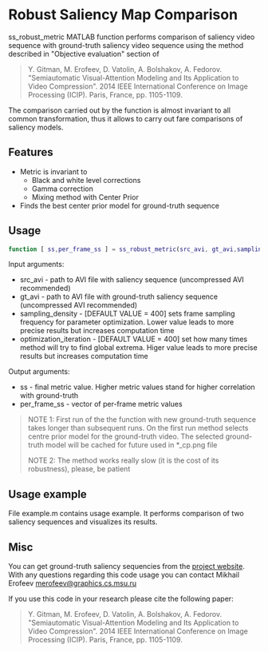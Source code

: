 Robust Saliency Map Comparison
=========

ss_robust_metric MATLAB function performs comparison of saliency video sequence with ground-truth saliency video 
sequence using the method described in "Objective evaluation" section of 

> Y. Gitman, M. Erofeev, D. Vatolin, A. Bolshakov, A. Fedorov. "Semiautomatic Visual-Attention Modeling and 
> Its Application to Video Compression". 2014 IEEE International Conference on Image Processing (ICIP). 
> Paris, France, pp. 1105-1109.

The comparison carried out by the function is almost invariant to all common transformation, thus it allows to carry out
fare comparisons of saliency models.

Features
---------

 - Metric is invariant to
   - Black and white level corrections
   - Gamma correction
   - Mixing method with Center Prior 
 - Finds the best center prior model for ground-truth sequence

Usage
-----
```MATLAB
function [ ss,per_frame_ss ] = ss_robust_metric(src_avi, gt_avi,sampling_density,optimization_iterations)
```

Input arguments:
 - src_avi - path to AVI file with saliency sequence (uncompressed AVI recommended)
 - gt_avi - path to AVI file with ground-truth saliency sequence (uncompressed AVI recommended)
 - sampling_density - [DEFAULT VALUE  = 400] sets frame sampling frequency for parameter optimization. Lower value leads
   to more precise results but increases computation time
 - optimization_iteration - [DEFAULT VALUE  = 400] set how many times method will try to find global extrema. Higer value leads
   to more precise results but increases computation time

Output arguments:
 - ss - final metric value. Higher metric values stand for higher correlation with ground-truth
 - per_frame_ss - vector of per-frame metric values

> NOTE 1: First run of the the function with new ground-truth sequence takes longer than subsequent runs. On the first run method
> selects centre prior model for the ground-truth video. The selected ground-truth model will be cached for future used in *_cp.png
> file
>
> NOTE 2: The method works really slow (it is the cost of its robustness), please, be patient

Usage example
------------
File example.m contains usage example. It performs comparison of two saliency sequences and visualizes its results.


Misc
-----

You can get ground-truth saliency sequencies from the [project website][]. With any questions regarding this code usage you can contact
Mikhail Erofeev merofeev@graphics.cs.msu.ru

If you use this code in your research please cite the following paper:
> Y. Gitman, M. Erofeev, D. Vatolin, A. Bolshakov, A. Fedorov. "Semiautomatic Visual-Attention Modeling and 
> Its Application to Video Compression". 2014 IEEE International Conference on Image Processing (ICIP). 
> Paris, France, pp. 1105-1109.

 [project website]: http://compression.ru/video/savam/        "project website"

